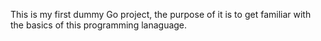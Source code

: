 This is my first dummy Go project, the purpose of it is to get familiar with the basics of this programming lanaguage.